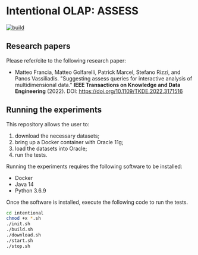 # Intentional OLAP: ASSESS

[![build](https://github.com/big-unibo/assess/actions/workflows/build.yml/badge.svg)](https://github.com/big-unibo/assess/actions/workflows/build.yml)

## Research papers

Please refer/cite to the following research paper:

- Matteo Francia, Matteo Golfarelli, Patrick Marcel, Stefano Rizzi, and Panos Vassiliadis. "Suggesting assess queries for interactive analysis of multidimensional data." **IEEE Transactions on Knowledge and Data Engineering** (2022). DOI: https://doi.org/10.1109/TKDE.2022.3171516

## Running the experiments

This repository allows the user to:
1. download the necessary datasets;
2. bring up a Docker container with Oracle 11g;
3. load the datasets into Oracle;
4. run the tests.

Running the experiments requires the following software to be installed:
- Docker
- Java 14
- Python 3.6.9

Once the software is installed, execute the following code to run the tests.

```bash
cd intentional
chmod +x *.sh
./init.sh
./build.sh
./download.sh
./start.sh
./stop.sh
```
